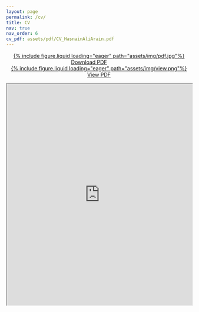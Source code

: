 ```yaml
---
layout: page
permalink: /cv/
title: CV
nav: true
nav_order: 6
cv_pdf: assets/pdf/CV_HasnainAliArain.pdf
---
```

<div>

<center>
<p style="font-weight: bold; text-decoration: underline;">
<a href="https://drive.usercontent.google.com/download?id=1M-_jDMtUaBvT331lBQ6DQxgvc3WOkk_l&export=download&authuser=0" rel="noopener noreferrer">
<div class="pdficon">
        {% include figure.liquid loading="eager" path="assets/img/pdf.jpg"%}
    </div>
Download PDF</a>
&emsp;
&emsp;
&emsp;
<a href="https://drive.google.com/file/d/1M-_jDMtUaBvT331lBQ6DQxgvc3WOkk_l/view" target="_blank" rel="noopener noreferrer"> <div class="pdficon">
        {% include figure.liquid loading="eager" path="assets/img/view.png"%}
    </div> View PDF </a> </p>
</center>

<center>
<iframe src="https://drive.google.com/file/d/1M-_jDMtUaBvT331lBQ6DQxgvc3WOkk_l/preview" width="100%" height="600" allow="autoplay"></iframe>
</center>
</div>

